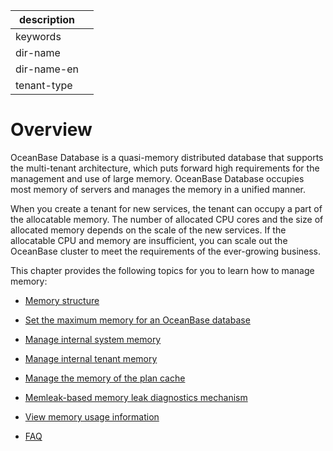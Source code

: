 |description||
|---|---|
|keywords||
|dir-name||
|dir-name-en||
|tenant-type||

# Overview

OceanBase Database is a quasi-memory distributed database that supports the multi-tenant architecture, which puts forward high requirements for the management and use of large memory. OceanBase Database occupies most memory of servers and manages the memory in a unified manner.

When you create a tenant for new services, the tenant can occupy a part of the allocatable memory. The number of allocated CPU cores and the size of allocated memory depends on the scale of the new services. If the allocatable CPU and memory are insufficient, you can scale out the OceanBase cluster to meet the requirements of the ever-growing business.

This chapter provides the following topics for you to learn how to manage memory:

* [Memory structure](../700.memory-management/200.memory-structure.md)

* [Set the maximum memory for an OceanBase database](../700.memory-management/300.maximum-database-memory.md)

* [Manage internal system memory](../700.memory-management/400.system-internal-memory-management.md)

* [Manage internal tenant memory](../700.memory-management/500.memory-management-within-a-tenant.md)

* [Manage the memory of the plan cache](../700.memory-management/600.execution-plan-cache-memory-management.md)

* [Memleak-based memory leak diagnostics mechanism](../700.memory-management/700.use-memleak.md)

* [View memory usage information](../700.memory-management/800.view-memory-usage.md)

* [FAQ](../700.memory-management/900.common-memory-problems.md)
